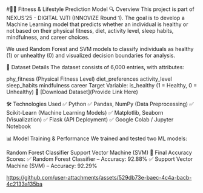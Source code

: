 #🏋️‍♂️ Fitness & Lifestyle Prediction Model
🔍 Overview
This project is part of NEXUS’25 - DIGITAL VJTI (INNOVIZE Round 1). The goal is to develop a Machine Learning model that predicts whether an individual is healthy or not based on their physical fitness, diet, activity level, sleep habits, mindfulness, and career choices.

We used Random Forest and SVM models to classify individuals as healthy (1) or unhealthy (0) and visualized decision boundaries for analysis.

📂 Dataset Details
The dataset consists of 6,000 entries, with attributes:

phy_fitness (Physical Fitness Level)
diet_preferences
activity_level
sleep_habits
mindfulness
career
Target Variable: is_healthy (1 = Healthy, 0 = Unhealthy)
🔗 [Download Dataset](Provide Link Here)

🛠️ Technologies Used
✅ Python
✅ Pandas, NumPy (Data Preprocessing)
✅ Scikit-Learn (Machine Learning Models)
✅ Matplotlib, Seaborn (Visualization)
✅ Flask (API Deployment)
✅ Google Colab / Jupyter Notebook

📊 Model Training & Performance
We trained and tested two ML models:

Random Forest Classifier
Support Vector Machine (SVM)
📌 Final Accuracy Scores:
✅ Random Forest Classifier – Accuracy: 92.88%
✅ Support Vector Machine (SVM) – Accuracy: 92.29%






https://github.com/user-attachments/assets/529db73e-baec-4c4a-bacb-4c2133a135ba




